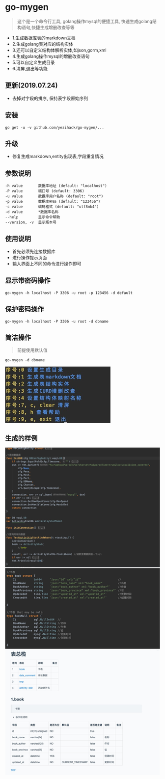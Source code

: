 # go-mygen
> 这个是一个命令行工具,
golang操作mysql的便捷工具, 快速生成golang结构语句,快捷生成增删改查等等


- 1.生成数据库表的markdown文档
- 2.生成golang表对应的结构实体
- 3.还可以自定义结构体解析实体,如json,gorm,xml
- 4.生成golang操作mysql的增删改查语句
- 5.可以自定义生成目录
- 6.清屏,退出等功能


## 更新(2019.07.24)
- 去掉对字段的排序, 保持表字段原始序列

## 安装
```
go get -u -v github.com/yezihack/go-mygen/...
```

## 升级
- 修复生成markdown,entity出现表,字段重复情况

## 参数说明
```
-h value       数据库地址 (default: "localhost")
-P value       端口号 (default: 3306)
-u value       数据库用户名称 (default: "root")
-p value       数据库密码 (default: "123456")
-c value       编码格式 (default: "utf8mb4")
-d value       *数据库名称
--help         显示命令帮助
--version, -v  显示版本号
```

## 使用说明
- 首先必须先连接数据库
- 进行操作提示页面
- 输入界面上不同的命令进行操作即可

## 显示带密码操作
```
go-mygen -h localhost -P 3306 -u root -p 123456 -d default
```

## 保护密码操作
```
go-mygen -h localhost -P 3306 -u root -d dbname
```

## 简洁操作
> 前提使用默认值
```
go-mygen -d dbname
```

![](pic/gen.jpg)


## 生成的样例
![](pic/gen2.jpg)
![](pic/gen3.jpg)
![](pic/gen4.jpg)


